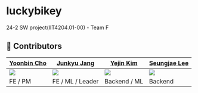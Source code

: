 # luckybikey
24-2 SW project(IIT4204.01-00) - Team F



## 🤝 Contributors

| [Yoonbin Cho](https://github.com/jjoing)                            | [Junkyu Jang](https://github.com/JoonkyuJang)                          | [Yejin Kim](https://github.com/)                       | [Seungjae Lee](https://github.com/BbiBbalkBbulk)                          |
| ----------------------------------------------------------------- | ---------------------------------------------------------------- | ----------------------------------------------------------------- | ----------------------------------------------------------------- |
| <img src="https://avatars.githubusercontent.com/u/143711988?v=4"> | <img src="https://avatars.githubusercontent.com/u/91795709?v=4"> | <img src="https://avatars.githubusercontent.com/u/69153412?v=4"> | <img src="https://avatars.githubusercontent.com/u/152205395?v=4"> |
| FE / PM                                                        | FE / ML / Leader                                                     | Backend / ML                                                      | Backend                                                           |
